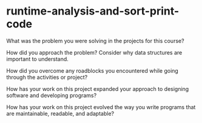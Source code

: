 # runtime-analysis-and-sort-print-code
What was the problem you were solving in the projects for this course?
  

How did you approach the problem? Consider why data structures are important to understand.
  

How did you overcome any roadblocks you encountered while going through the activities or project?
  

How has your work on this project expanded your approach to designing software and developing programs?
  

How has your work on this project evolved the way you write programs that are maintainable, readable, and adaptable?
  
